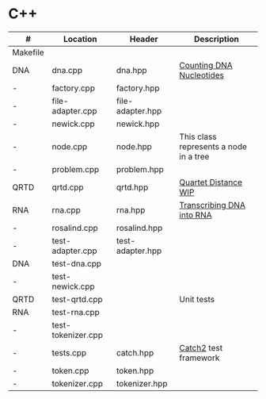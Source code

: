 # C++

| # | Location | Header |Description |
| ---- | --------------- |  ---------------  |------------------------------------------------|
|Makefile||
DNA|dna.cpp|dna.hpp|[Counting DNA Nucleotides](http://rosalind.info/problems/dna/) |
-|factory.cpp|factory.hpp|
-|file-adapter.cpp|file-adapter.hpp|
-|newick.cpp|newick.hpp|
-|node.cpp|node.hpp|This class represents a node in a tree
-|problem.cpp|problem.hpp|
QRTD|qrtd.cpp|qrtd.hpp|[Quartet Distance](http://rosalind.info/problems/qrtd/) [WIP](https://github.com/weka511/bioinformatics/issues/46)|
RNA|rna.cpp|rna.hpp|[Transcribing DNA into RNA](http://rosalind.info/problems/rna/) 
-|rosalind.cpp|rosalind.hpp|
-|test-adapter.cpp|test-adapter.hpp|
DNA|test-dna.cpp||
-|test-newick.cpp||
QRTD|test-qrtd.cpp||Unit tests
RNA|test-rna.cpp||
-|test-tokenizer.cpp||
-|tests.cpp|catch.hpp|[Catch2](https://github.com/catchorg/Catch2) test framework
-|token.cpp|token.hpp|
-|tokenizer.cpp|tokenizer.hpp|

